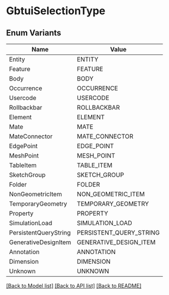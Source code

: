 # GbtuiSelectionType

## Enum Variants

| Name | Value |
|---- | -----|
| Entity | ENTITY |
| Feature | FEATURE |
| Body | BODY |
| Occurrence | OCCURRENCE |
| Usercode | USERCODE |
| Rollbackbar | ROLLBACKBAR |
| Element | ELEMENT |
| Mate | MATE |
| MateConnector | MATE_CONNECTOR |
| EdgePoint | EDGE_POINT |
| MeshPoint | MESH_POINT |
| TableItem | TABLE_ITEM |
| SketchGroup | SKETCH_GROUP |
| Folder | FOLDER |
| NonGeometricItem | NON_GEOMETRIC_ITEM |
| TemporaryGeometry | TEMPORARY_GEOMETRY |
| Property | PROPERTY |
| SimulationLoad | SIMULATION_LOAD |
| PersistentQueryString | PERSISTENT_QUERY_STRING |
| GenerativeDesignItem | GENERATIVE_DESIGN_ITEM |
| Annotation | ANNOTATION |
| Dimension | DIMENSION |
| Unknown | UNKNOWN |


[[Back to Model list]](../README.md#documentation-for-models) [[Back to API list]](../README.md#documentation-for-api-endpoints) [[Back to README]](../README.md)


